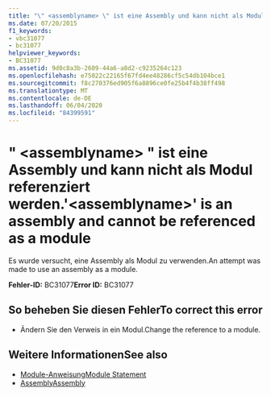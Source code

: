 ```yaml
---
title: "\" <assemblyname> \" ist eine Assembly und kann nicht als Modul referenziert werden."
ms.date: 07/20/2015
f1_keywords:
- vbc31077
- bc31077
helpviewer_keywords:
- BC31077
ms.assetid: 9d0c8a3b-2609-44a6-a8d2-c9235264c123
ms.openlocfilehash: e75022c22165f67fd4ee48286cf5c54db104bce1
ms.sourcegitcommit: f8c270376ed905f6a8896ce0fe25b4f4b38ff498
ms.translationtype: MT
ms.contentlocale: de-DE
ms.lasthandoff: 06/04/2020
ms.locfileid: "84399591"
---
```

# <a name="assemblyname-is-an-assembly-and-cannot-be-referenced-as-a-module"></a><span data-ttu-id="5c72a-102">" \<assemblyname> " ist eine Assembly und kann nicht als Modul referenziert werden.</span><span class="sxs-lookup"><span data-stu-id="5c72a-102">'\<assemblyname>' is an assembly and cannot be referenced as a module</span></span>
<span data-ttu-id="5c72a-103">Es wurde versucht, eine Assembly als Modul zu verwenden.</span><span class="sxs-lookup"><span data-stu-id="5c72a-103">An attempt was made to use an assembly as a module.</span></span>  
  
 <span data-ttu-id="5c72a-104">**Fehler-ID:** BC31077</span><span class="sxs-lookup"><span data-stu-id="5c72a-104">**Error ID:** BC31077</span></span>  
  
## <a name="to-correct-this-error"></a><span data-ttu-id="5c72a-105">So beheben Sie diesen Fehler</span><span class="sxs-lookup"><span data-stu-id="5c72a-105">To correct this error</span></span>  
  
- <span data-ttu-id="5c72a-106">Ändern Sie den Verweis in ein Modul.</span><span class="sxs-lookup"><span data-stu-id="5c72a-106">Change the reference to a module.</span></span>  
  
## <a name="see-also"></a><span data-ttu-id="5c72a-107">Weitere Informationen</span><span class="sxs-lookup"><span data-stu-id="5c72a-107">See also</span></span>

- [<span data-ttu-id="5c72a-108">Module-Anweisung</span><span class="sxs-lookup"><span data-stu-id="5c72a-108">Module Statement</span></span>](../language-reference/statements/module-statement.md)
- [<span data-ttu-id="5c72a-109">Assembly</span><span class="sxs-lookup"><span data-stu-id="5c72a-109">Assembly</span></span>](../language-reference/modifiers/assembly.md)
